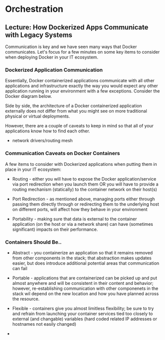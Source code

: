 # Orchestration

## Lecture: How Dockerized Apps Communicate with Legacy Systems

Communication is key and we have seen many ways that Docker communicates. Let's focus for a few minutes on some key items to consider when deploying Docker in your IT ecosystem.

### Dockerized Application Communication

Essentially, Docker containerized applications communicate with all other applications and infrastructure exactly the way you would expect any other application running in your environment with a few exceptions. Consider the Docker diagram below.

Side by side, the architecture of a Docker containerized application externally does not differ from what you might see on more traditional physical or virtual deployments.

However, there are a couple of caveats to keep in mind so that all of your applications know how to find each other.

* network drivers/routing mesh

### Communication Caveats on Docker Containers

A few items to consider with Dockerized applications when putting them in place in your IT ecosystem:

* Routing - either you will have to expose the Docker application/service via port redirection when you launch them OR you will have to provide a routing mechanism (statically) to the container network on their host(s)

* Port Redirection - as mentioned above, managing ports either through passing them directly through or redirecting them to the underlying host on different ports, will affect how they behave in your environment

* Portability - making sure that data is external to the container application (on the host or via a network share) can have (sometimes significant) impacts on their performance.

### Containers Should Be..

* Abstract - you containerize an application so that it remains removed from other components in the stack; that abstraction makes updates easier, but does introduce additional potential areas that communication can fail

* Portable - applications that are containerized can be picked up and put almost anywhere and will be consistent in their content and behavior; however, re-establishing communication with other componenets in the stack wil depend on the new location and how you have planned across the resource.

* Flexible - containers give you almost limitless flexibility; be sure to try and refrain from launching your container services tied too closely to external (and changable) variables (hard coded related IP addresses or hostnames not easily changed)

* 
